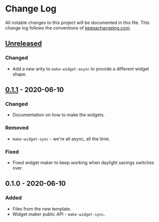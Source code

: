 # Change Log
All notable changes to this project will be documented in this file. This change log follows the conventions of [keepachangelog.com](http://keepachangelog.com/).

## [Unreleased]
### Changed
- Add a new arity to `make-widget-async` to provide a different widget shape.

## [0.1.1] - 2020-06-10
### Changed
- Documentation on how to make the widgets.

### Removed
- `make-widget-sync` - we're all async, all the time.

### Fixed
- Fixed widget maker to keep working when daylight savings switches over.

## 0.1.0 - 2020-06-10
### Added
- Files from the new template.
- Widget maker public API - `make-widget-sync`.

[Unreleased]: https://github.com/your-name/mock/compare/0.1.1...HEAD
[0.1.1]: https://github.com/your-name/mock/compare/0.1.0...0.1.1
